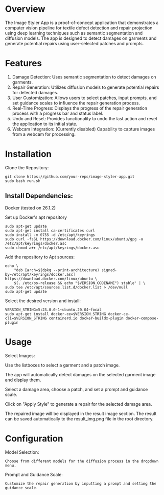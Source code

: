 # Overview
The Image Styler App is a proof-of-concept application that demonstrates a computer vision pipeline for textile defect detection and repair projection using deep learning techniques such as semantic segmentation and diffusion models. The app is designed to detect damages on garments and generate potential repairs using user-selected patches and prompts.

# Features
1. Damage Detection: Uses semantic segmentation to detect damages on garments.
2. Repair Generation: Utilizes diffusion models to generate potential repairs for detected damages.
3. User Customization: Allows users to select patches, input prompts, and set guidance scales to influence the repair generation process.
4. Real-Time Progress: Displays the progress of the repair generation process with a progress bar and status label.
5. Undo and Reset: Provides functionality to undo the last action and reset the application to its initial state.
6. Webcam Integration: (Currently disabled) Capability to capture images from a webcam for processing.

# Installation
Clone the Repository:

    git clone https://github.com/your-repo/image-styler-app.git
    sudo bash run.sh


## Install Dependencies:

Docker (tested on 26.1.2)

Set up Docker's apt repository

    sudo apt-get update
    sudo apt-get install ca-certificates curl
    sudo install -m 0755 -d /etc/apt/keyrings
    sudo curl -fsSL https://download.docker.com/linux/ubuntu/gpg -o /etc/apt/keyrings/docker.asc
    sudo chmod a+r /etc/apt/keyrings/docker.asc

Add the repository to Apt sources:

    echo \
        "deb [arch=$(dpkg --print-architecture) signed-by=/etc/apt/keyrings/docker.asc] https://download.docker.com/linux/ubuntu \
        $(. /etc/os-release && echo "$VERSION_CODENAME") stable" | \
    sudo tee /etc/apt/sources.list.d/docker.list > /dev/null
    sudo apt-get update

Select the desired version and install:

    VERSION_STRING=5:23.0.0-1~ubuntu.20.04~focal
    sudo apt-get install docker-ce=$VERSION_STRING docker-ce-cli=$VERSION_STRING containerd.io docker-buildx-plugin docker-compose-plugin




# Usage
Select Images:

Use the listboxes to select a garment and a patch image.


The app will automatically detect damages on the selected garment image and display them.


Select a damage area, choose a patch, and set a prompt and guidance scale.

Click on "Apply Style" to generate a repair for the selected damage area.



The repaired image will be displayed in the result image section.
The result can be saved automatically to the result_img.png file in the root directory.

# Configuration
Model Selection:

    Choose from different models for the diffusion process in the dropdown menu.
Prompt and Guidance Scale:

    Customize the repair generation by inputting a prompt and setting the guidance scale.